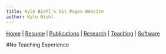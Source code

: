 ```yaml
---
title: Kyle Biehl's Git Pages Website
author: Kyle Biehl
---
```

[Home](https://kcbiehl.github.io/) | [Resume](cv/cv.html)  | [Publications](publications/pub.html) | [Research](research/rs.html) | [Teaching](teaching/teach.html) | [Software](software/tools.html)




#No Teaching Experience

